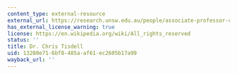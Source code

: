 ```yaml
---
content_type: external-resource
external_url: https://research.unsw.edu.au/people/associate-professor-chris-tisdell
has_external_license_warning: true
license: https://en.wikipedia.org/wiki/All_rights_reserved
status: ''
title: Dr. Chris Tisdell
uid: 13280e71-6bf8-485a-af61-ec2605b17a99
wayback_url: ''
---
```

